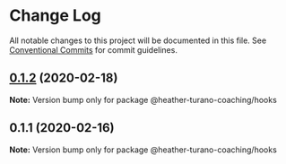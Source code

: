 # Change Log

All notable changes to this project will be documented in this file.
See [Conventional Commits](https://conventionalcommits.org) for commit guidelines.

## [0.1.2](https://gitlab.com/imaginedelements/heather-turano-coaching/live-life-mindful/compare/@heather-turano-coaching/hooks@0.1.1...@heather-turano-coaching/hooks@0.1.2) (2020-02-18)

**Note:** Version bump only for package @heather-turano-coaching/hooks





## 0.1.1 (2020-02-16)

**Note:** Version bump only for package @heather-turano-coaching/hooks
